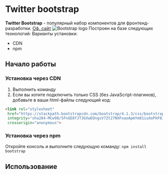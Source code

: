 # Twitter bootstrap

**Twitter Bootstrap** - популярный набор компонентов для фронтенд-разработки. [Оф. сайт](https://getbootstrap.com)
![Bootstrap logo](https://i.imgur.com/qhtywl2.png)
Построен на базе следующих технологий:
Варианты установки:
* CDN
* npm
## Начало работы

### Установка через CDN
1. Выполнить команду
1. Если вы хотите подключить только CSS (без JavaScript-плагинов),
добавьте в ваши html-файлы следующий код:
```html
<link rel="stylesheet"
 href="https://stackpath.bootstrapcdn.com/bootstrap/4.1.3/css/bootstrap.min.css"
 integrity="sha284-MCw98/SFnGE8fJT3GXwEOngsV7Zt27NXFoaoApmYm81iuXoPkF0JwJ8ERdknLPMO"
 crossorigin="anonymous">
```


### Установка через npm
Откройте консоль и выполните следующую команду: `npm install bootstrap`
## Использование
